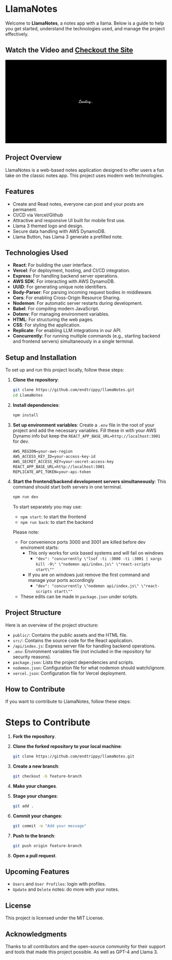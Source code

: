 # LlamaNotes

Welcome to **LlamaNotes**, a notes app with a llama. Below is a guide to help you get started, understand the technologies used, and manage the project effectively.

## Watch the Video and [Checkout the Site](https://llama-notes.vercel.app/)

![LlamaNotes Tour](./src/media/LlamaNotesTour.gif)

## Project Overview

LlamaNotes is a web-based notes application designed to offer users a fun take on the classic notes app. This project uses modern web technologies.

## Features

- Create and Read notes, everyone can post and your posts are permanent.
- CI/CD via Vercel/Github
- Attractive and responsive UI built for mobile first use.
- Llama 3 themed logo and design.
- Secure data handling with AWS DynamoDB.
- Llama Button, has Llama 3 generate a prefilled note.

## Technologies Used

- **React**: For building the user interface.
- **Vercel**: For deployment, hosting, and CI/CD integration.
- **Express**: For handling backend server operations.
- **AWS SDK**: For interacting with AWS DynamoDB.
- **UUID**: For generating unique note identifiers.
- **Body-Parser**: For parsing incoming request bodies in middleware.
- **Cors**: For enabling Cross-Origin Resource Sharing.
- **Nodemon**: For automatic server restarts during development.
- **Babel**: For compiling modern JavaScript.
- **Dotenv**: For managing environment variables.
- **HTML**: For structuring the web pages.
- **CSS**: For styling the application.
- **Replicate**: For enabling LLM integrations in our API.
- **Concurrently**: For running multiple commands (e.g., starting backend and frontend servers) simultaneously in a single terminal.

## Setup and Installation

To set up and run this project locally, follow these steps:

1. **Clone the repository**:

   ```sh
   git clone https://github.com/endtrippy/llamaNotes.git
   cd LlamaNotes
   ```

2. **Install dependencies**:

   ```sh
   npm install
   ```

3. **Set up environment variables**:
   Create a `.env` file in the root of your project and add the necessary variables. Fill these in with your AWS Dynamo info but keep the
   `REACT_APP_BASE_URL=http://localhost:3001` for dev.
   ```
   AWS_REGION=your-aws-region
   AWS_ACCESS_KEY_ID=your-access-key-id
   AWS_SECRET_ACCESS_KEY=your-secret-access-key
   REACT_APP_BASE_URL=http://localhost:3001
   REPLICATE_API_TOKEN=your-api-token
   ```
4. **Start the frontend/backend development servers simultaneously**:
   This command should start both servers in one terminal.

   ```sh
   npm run dev
   ```

   To start separately you may use:

   - `npm start`: to start the frontend
   - `npm run back`: to start the backend

   Please note:

   - For convenience ports 3000 and 3001 are killed before dev enviroment starts:
     - This only works for unix based systems and will fail on windows
       - `"dev": "concurrently \"lsof -ti :3000 -ti :3001 | xargs kill -9\" \"nodemon api/index.js\" \"react-scripts start\""`
     - If you are on windows just remove the first command and manage your ports accordingly
       - `"dev": "concurrently \"nodemon api/index.js\" \"react-scripts start\""`
   - These edits can be made in `package.json` under scripts.

## Project Structure

Here is an overview of the project structure:

- `public/`: Contains the public assets and the HTML file.
- `src/`: Contains the source code for the React application.
- `/api/index.js`: Express server file for handling backend operations.
- `.env`: Environment variables file (not included in the repository for security reasons).
- `package.json`: Lists the project dependencies and scripts.
- `nodemon.json`: Configuration file for what nodemon should watch/ignore.
- `vercel.json`: Configuration file for Vercel deployment.

## How to Contribute

If you want to contribute to LlamaNotes, follow these steps:

# Steps to Contribute

1. **Fork the repository**.

2. **Clone the forked repository to your local machine**:

   ```sh
   git clone https://github.com/endtrippy/llamaNotes.git
   ```

3. **Create a new branch**:

   ```sh
   git checkout -b feature-branch
   ```

4. **Make your changes**.

5. **Stage your changes**:

   ```sh
   git add .
   ```

6. **Commit your changes**:

   ```sh
   git commit -m "Add your message"
   ```

7. **Push to the branch**:

   ```sh
   git push origin feature-branch
   ```

8. **Open a pull request**.

## Upcoming Features

- `Users` and `User Profiles`: login with profiles.
- `Update` and `Delete` notes: do more with your notes.

## License

This project is licensed under the MIT License.

## Acknowledgments

Thanks to all contributors and the open-source community for their support and tools that made this project possible. As well as GPT-4 and Llama 3.

